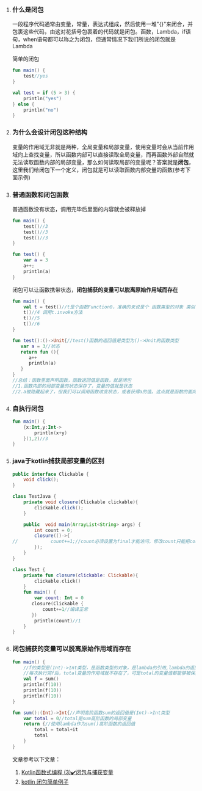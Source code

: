 1. ### 什么是闭包

   一段程序代码通常由变量，常量，表达式组成，然后使用一堆"{}"来闭合，并包裹这些代码，由这对花括号包裹着的代码就是闭包。函数，Lambda，if语句，when语句都可以称之为闭包，但通常情况下我们所说的闭包就是Lambda

   简单的闭包

   ```kotlin
   fun main() {
       test//yes
   }
   
   val test = if (5 > 3) {
       println("yes")
   } else {
       println("no")
   }
   ```

2. ### 为什么会设计闭包这种结构

   变量的作用域无非就是两种，全局变量和局部变量，使用变量时会从当前作用域向上查找变量，所以函数内部可以直接读取全局变量，而再函数外部自然就无法读取函数内部的局部变量，那么如何读取局部的变量呢？答案就是**闭包**，这里我们给闭包下一个定义，闭包就是可以读取函数内部变量的函数(参考下面示例)

3. ### 普通函数和闭包函数

   普通函数没有状态，调用完毕后里面的内容就会被释放掉

   ```kotlin
   fun main() {
       test()//3
       test()//3
       test()//3
   }
   
   fun test() {
       var a = 3
       a++;
       println(a)
   }
   ```

   闭包可以让函数携带状态，**闭包捕获的变量可以脱离原始作用域而存在**

   ```kotlin
   fun main() {
       val t = test()//t是个函数Function0，准确的来说是个 函数类型的对象 类似于js的Object和Function
       t()//4 调用t.invoke方法
       t()//5
       t()//6
   }
   
   fun test():()->Unit{//test()函数的返回值是类型为()->Unit的函数类型
      var a = 3//状态
      return fun (){
         a++
         println(a)
      }
   }
   //总结：函数里面声明函数，函数返回值是函数，就是闭包
   //1.函数内部的局部变量的状态保存了，变量的值就是状态
   //2.a被隐藏起来了，但我们可以调用函数改变状态，或者获得a的值。这点就是函数的面向对象，让函数具有封装的能力，让函数具有了状态
   ```

4. ### 自执行闭包

   ```kotlin
   fun main() {
       {x:Int,y:Int->
           println(x+y)
       }(1,2)//3
   }
   ```

5. ### java于kotlin捕获局部变量的区别

   ```java
   public interface Clickable {
       void click();
   }
   ```

   ```java
   class TestJava {
       private void closure(Clickable clickable){
           clickable.click();
       }
   
       public  void main(ArrayList<String> args) {
           int count = 0;
           closure(()->{
   //            count+=1;//count必须设置为final才能访问，修改count只能把count声明为成员变量
           });
       }
   }
   ```

   ```kotlin
   class Test {
       private fun closure(clickable: Clickable){
           clickable.click()
       }
       fun main() {
           var count: Int = 0
          closure(Clickable {
              count+=1//编译正常
          })
           println(count)//1
       }
   }
   ```

6. ### 闭包捕获的变量可以脱离原始作用域而存在

   ```kotlin
   fun main() {
       //f的类型是(Int)->Int类型，是函数类型的对象，是lambda的引用,lambda的返回值是局部变量total，但是total的作用域是在高阶函数sum中
       //每次执行完f后，total变量的作用域就不存在了，可是total的变量值都能够被保持，由此说明被捕获的变量都存储在一个特殊的容器
       val f = sum()
       println(f(10))
       println(f(10))
       println(f(10))
   }
   
   fun sum():(Int)->Int{//声明高阶函数sum的返回值是(Int)->Int类型
       var total = 0//total是sum高阶函数的局部变量
       return {//使用lambda作为sum()高阶函数的返回值
           total = total+it
           total
       }
   }
   ```

   文章参考以下文章：

   1. [Kotlin函数式编程 (3)✔️闭包与捕获变量](https://www.jianshu.com/p/b968524a0e95)
   2. [kotlin 闭包简单例子](https://segmentfault.com/a/1190000013333527)
